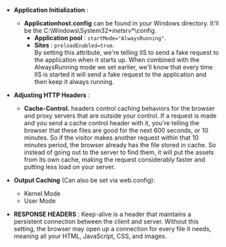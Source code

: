 + **Application Initialization** : 
  + **Applicationhost.config** can be found in your Windows directory. It'll be the C:\Windows\System32\**inetsrv**\config.
    + **Application pool** : `startMode="AlwaysRunning"`. 
    + **Sites** : `preloadEnabled=true`.  
  By setting this attribute, we're telling IIS to send a fake request to the application when it starts up. When combined with the AlwaysRunning mode we set earlier, we'll know that every time IIS is started it will send a fake request to the application and then keep it always running.

+ **Adjusting HTTP Headers** : 
  + **Cache-Control.** headers control caching behaviors for the browser and proxy servers that are outside your control. If a request is made and you send a cache control header with it, you're telling the browser that these files are good for the next 600 seconds, or 10 minutes. So if the visitor makes another request within that 10 minutes period, the browser already has the file stored in cache. So instead of going out to the server to find them, it will put the assets from its own cache, making the request considerably faster and putting less load on your server.
  
+ **Output Caching** (Can also be set via web.config): 
  + Kernel Mode
  + User Mode
  
+ **RESPONSE HEADERS** :
  Keep-alive is a header that maintains a persistent connection between the client and server. Without this setting, the browser may open up a connection for every file it needs, meaning all your HTML, JavaScript, CSS, and images.
